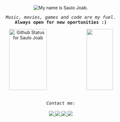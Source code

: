 <p align="center">
  <img src="https://readme-typing-svg.demolab.com?font=Space+Mono&pause=1000&color=F7F7F7&center=true&width=435&lines=My+name+is+Saulo+Joab." alt="My name is Saulo Joab." />
</p>
<p align="center">
  <samp><i>Music, movies, games and code are my fuel.</i></samp><br>
    <samp><b>Always open for new oportunities :)</b></samp>
  
</p>

<div align="center">  
  <img width="49%" height="195px" src="https://readme-status-saulojoab.vercel.app/api?username=saulojoab&show_icons=true&hide_border=true&title_color=FFFFFF&icon_color=FFFFFF&text_color=76A6DD&bg_color=0d1117" alt="Github Status for Saulo Joab" /> 
  <img width="41%" height="195px" src="https://readme-status-saulojoab.vercel.app/api/top-langs/?username=saulojoab&count_private=true&hide=java,makefile,jupyter+notebook&layout=compact&hide_border=true&title_color=FFFFFF&text_color=76A6DD&bg_color=0d1117" />
</div><br>

<p align="center">
    <samp><i>Contact me:</i></samp><br><br>
    <a href="http://twitter.com/saulojoab" target="_blank">
        <img src="https://img.shields.io/badge/-X/Twitter-black?style=flat-square&logo=X&logoColor=white&link=https://www.twitter.com/saulojoab/" />
    </a>
    <a href="http://instagram.com/saulojoab" target="_blank">
        <img src="https://img.shields.io/badge/-Instagram-C13584?style=flat-square&labelColor=C13584&logo=instagram&logoColor=white&link=https://www.instagram.com/saulojoab/" />
    </a>
    <a href="http://www.linkedin.com/in/saulojoab" target="_blank">
        <img src="https://img.shields.io/badge/-LinkedIn-blue?style=flat-square&logo=Linkedin&logoColor=white&link=https://www.linkedin.com/in/saulojoab/" />
    </a>
    <a href="mailto:hello@saulojoab.com">
        <img src="https://img.shields.io/badge/-Gmail-D14836?style=flat-square&logo=gmail&logoColor=white&link=hello@saulojoab.com" />
    </a>
</p>
